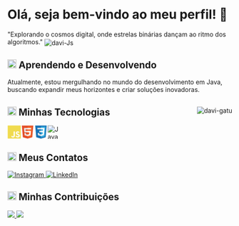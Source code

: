 # Olá, seja bem-vindo ao meu perfil! 👋

"Explorando o cosmos digital, onde estrelas binárias dançam ao ritmo dos algoritmos." <img align="center" alt="davi-Js" height="40" width="40" src="https://img.icons8.com/?size=512&id=88826&format=png">

## <img height="20" width="20" src ="https://img.icons8.com/?size=1x&id=MmkqIRv7P6Xy&format=png">  Aprendendo e Desenvolvendo 

 Atualmente, estou mergulhando no mundo do desenvolvimento em Java, buscando expandir meus horizontes e criar soluções inovadoras. 
##
<img align="right" alt="davi-gatu" src="https://pa1.aminoapps.com/6493/1ea239d4c28186844fc4cece2c78453297a99027_hq.gif">

## <img height="20" width="20" src ="https://img.icons8.com/?size=512&id=nK5KokYOqcnT&format=png"> Minhas Tecnologias
<div style="display: flex; align-items: center;">
  <img alt="JavaScript" height="30" width="30" src="https://raw.githubusercontent.com/devicons/devicon/master/icons/javascript/javascript-plain.svg">
  <img alt="HTML" height="30" width="30" src="https://raw.githubusercontent.com/devicons/devicon/master/icons/html5/html5-original.svg">
  <img alt="CSS" height="30" width="30" src="https://raw.githubusercontent.com/devicons/devicon/master/icons/css3/css3-original.svg">
  <img alt="Java" height="30" width="30" src="https://cdn.icon-icons.com/icons2/2415/PNG/512/java_original_logo_icon_146458.png">
</div>

## <img height="20" width="20" src ="https://img.icons8.com/?size=512&id=CYKLk4DosdHW&format=png"> Meus Contatos
<div>
  <a href="https://instagram.com/viegasdavie" target="_blank">
    <img alt="Instagram" src="https://img.shields.io/badge/-Instagram-%23E4405F?style=for-the-badge&logo=instagram&logoColor=white">
  </a>
  <a href="https://www.linkedin.com/in/davi-viegas-100/" target="_blank">
    <img alt="LinkedIn" src="https://img.shields.io/badge/-LinkedIn-%230077B5?style=for-the-badge&logo=linkedin&logoColor=white">
  </a>
</div>

## <img height="20" width="20" src ="https://img.icons8.com/?size=512&id=mpkjcEZEyYpL&format=png"> Minhas Contribuições
<div>
<a href="https://github.com/davivie">
  <img height="180em" src="https://github-readme-stats.vercel.app/api?username=davivie&show_icons=true&theme=dracula&include_all_commits=true&count_private=true"/>
  <img height="180em" src="https://github-readme-stats.vercel.app/api/top-langs/?username=davivie&layout=compact&langs_count=16&theme=dracula"/>
</div>
